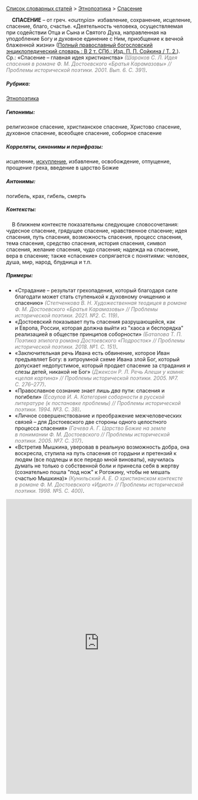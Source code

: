 <style>
st { color: Gray;
  font-style: italic;}
</style>

[Список словарных статей](https://thesaurus-dostoevsky.github.io/Thesaurus/) > [Этнопоэтика](ethnopoe.md) > [Спасение](спасение.md) 

&nbsp;&nbsp;&nbsp;&nbsp;**СПАСЕНИЕ** – от греч. «σωτηρία»  избавление, сохранение, исцеление, спасение, благо, счастье. «Деятельность человека, осуществляемая при содействии Отца и Сына и Святого Духа, направленная на уподобление Богу и духовное единение с Ним, приобщение к вечной блаженной жизни» ([Полный православный богословский энциклопедический словарь : В 2 т. СПб.: Изд. П. П. Сойкина / Т. 2.](https://azbyka.ru/)).  
Ср.: «Спасение – главная идея христианства» <st>(Шараков С. Л. Идея спасения в романе Ф. М. Достоевского «Братья Карамазовы» // Проблемы исторической поэтики. 2001. Вып. 6. С. 391)</st>. 

##### Рубрика:
[Этнопоэтика](ethnopoe.md)
##### Гипонимы:
религиозное спасение, христианское спасение, Христово спасение, духовное спасение, всеобщее спасение, соборное спасение
##### Корреляты, синонимы и перифразы:
исцеление, [искупление](искупление.md), избавление, освобождение, отпущение, прощение греха, введение в царство Божие
##### Антонимы:
погибель, крах, гибель, смерть
##### Контексты:
&nbsp;&nbsp;&nbsp;&nbsp;В ближнем контексте показательны следующие словосочетания: чудесное спасение, грядущее спасение, нравственное спасение; идея спасения, путь спасения, возможность спасения, процесс спасения, тема спасения, средство спасения, история спасения, символ спасения, желание спасения, чудо спасения; надежда на спасение, вера в спасение; также «спасение» сопрягается с понятиями: человек, душа, мир, народ, блудница и т.п. 
##### Примеры:
* «Страдание – результат грехопадения, который благодаря силе благодати может стать ступенькой к духовному очищению и спасению» <st>(Степченкова В. Н. Художественная теодицея в романе Ф. М. Достоевского «Братья Карамазовы» // Проблемы исторической поэтики. 2021. №2. С. 119)</st>.
* «Достоевский показывает путь спасения разрушающейся, как и Европа, России, которая должна выйти из "хаоса и беспорядка" реализацией в обществе принципов соборности» <st>(Баталова Т. П. Поэтика эпилога романа Достоевского «Подросток» // Проблемы исторической поэтики. 2018. №1. С. 151)</st>.
* «Заключительная речь Ивана есть обвинение, которое Иван предъявляет Богу: в хитроумной схеме Ивана злой Бог, который допускает недопустимое, который продает спасение за страдания и слезы детей, никакой не Бог» <st>(Джексон Р. Л. Речь Алеши у камня: «целая картина» // Проблемы исторической поэтики. 2005. №7. С. 276–277)</st>.
* «Православное сознание знает лишь *два* пути: спасения и погибели» <st>(Есаулов И. А. Категория соборности в русской литературе (к постановке проблемы) // Проблемы исторической поэтики. 1994. №3. С. 38)</st>.
* «Личное совершенствование и преображение межчеловеческих связей – для Достоевского две стороны одного целостного процесса спасения» <st>(Гачева А. Г. Царство Божие на земле в понимании Ф. М. Достоевского // Проблемы исторической поэтики. 2005. №7. С. 317)</st>.
* «Встретив Мышкина, уверовав в реальную возможность добра, она 
воскресла, ступила на путь спасения от гордыни и претензий к людям (все подлецы и все передо мной виноваты), научилась думать не только о собственной боли и принесла себя в жертву (сознательно пошла "под нож" к Рогожину, чтобы не мешать счастью Мышкина)» <st>(Кунильский А. Е. О христианском контексте в романе Ф. М. Достоевского «Идиот» // Проблемы исторической поэтики. 1998. №5. С. 400)</st>.  


<iframe src="https://thesaurus-dostoevsky.github.io/nk/спасение.html" style="border:0px;width:100%;height:800px" allowfullscreen="true" webkitallowfullscreen="true" mozallowfullscreen="true">
